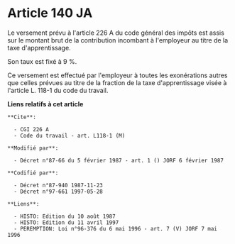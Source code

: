 # Article 140 JA

Le versement prévu à l'article 226 A du code général des impôts est assis sur le montant brut de la contribution incombant à
l'employeur au titre de la taxe d'apprentissage.

Son taux est fixé à 9 %.

Ce versement est effectué par l'employeur à toutes les exonérations autres que celles prévues au titre de la fraction de la
taxe d'apprentissage visée à l'article L. 118-1 du code du travail.

**Liens relatifs à cet article**

	**Cite**:

	  - CGI 226 A
	  - Code du travail - art. L118-1 (M)

	**Modifié par**:

	  - Décret n°87-66 du 5 février 1987 - art. 1 () JORF 6 février 1987

	**Codifié par**:

	  - Décret n°87-940 1987-11-23
	  - Décret n°97-661 1997-05-28

	**Liens**:

	  - HISTO: Edition du 10 août 1987
	  - HISTO: Edition du 11 avril 1997
	  - PEREMPTION: Loi n°96-376 du 6 mai 1996 - art. 7 (V) JORF 7 mai 1996
